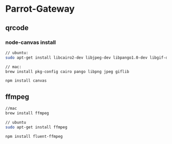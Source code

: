 # Parrot-Gateway


## qrcode

### node-canvas install

```bash
// ubuntu: 
sudo apt-get install libcairo2-dev libjpeg-dev libpango1.0-dev libgif-dev build-essential g++

// mac: 
brew install pkg-config cairo pango libpng jpeg giflib
```

```bash
npm install canvas
```

## ffmpeg

```bash
//mac
brew install ffmpeg

// ubuntu
sudo apt-get install ffmpeg
```

```bash
npm install fluent-ffmpeg
```

